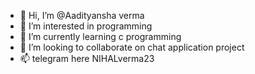 - 👋 Hi, I’m @Aadityansha verma
- 👀 I’m interested in programming
- 🌱 I’m currently learning c programming
- 💞️ I’m looking to collaborate on chat application  project
- 📫  telegram here NIHALverma23
<!---
Nihal193/Nihal193 is a ✨ special ✨ repository because its `README.md` (this file) appears on your GitHub profile.
You can click the Preview link to take a look at your changes.
--->
